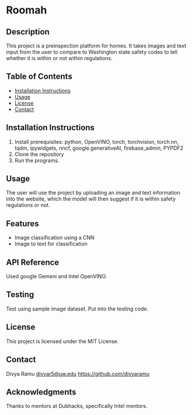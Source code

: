 # Roomah

## Description
This project is a preinspection platform for homes. It takes images and text input from the user to compare to Washington state safety codes
to tell whether it is within or not within regulations.

## Table of Contents
- [Installation Instructions](#installation-instructions)
- [Usage](#usage)
- [License](#license)
- [Contact](#contact)

## Installation Instructions
1. Install prerequisites: python, OpenVINO, torch, torchvision, torch.nn, tqdm, ipywidgets, nncf, google.generativeAI, firebase_admin, PYPDF2
2. Clone the repository
3. Run the programs. 

## Usage
The user will use the project by uploading an image and text information into the website, which the model will then suggest if it is within safety regulations or not.


## Features
- Image classification using a CNN
- Image to text for classification

## API Reference
Used google Gemeni and Intel OpenVINO. 

## Testing
Test using sample image dataset. Put into the testing code. 

## License
This project is licensed under the MIT License.

## Contact
Divya Ramu
divyar5@uw.edu
https://github.com/divyaramu

## Acknowledgments
Thanks to mentors at Dubhacks, specifically Intel mentors. 
